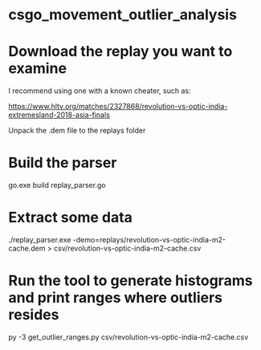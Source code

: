 # csgo_movement_outlier_analysis

# Download the replay you want to examine

I recommend using one with a known cheater, such as:

https://www.hltv.org/matches/2327868/revolution-vs-optic-india-extremesland-2018-asia-finals

Unpack the .dem file to the replays folder

# Build the parser

go.exe build replay_parser.go

# Extract some data

./replay_parser.exe -demo=replays/revolution-vs-optic-india-m2-cache.dem > csv/revolution-vs-optic-india-m2-cache.csv

# Run the tool to generate histograms and print ranges where outliers resides

py -3 get_outlier_ranges.py csv/revolution-vs-optic-india-m2-cache.csv
